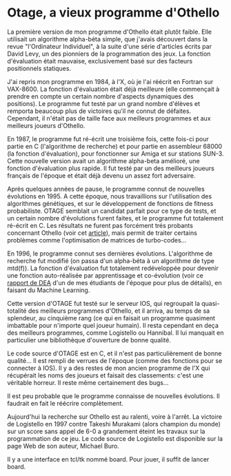 # Otage, a vieux programme d'Othello

La première version de mon programme d'Othello était plutôt faible. Elle utilisait un algorithme alpha-béta simple, que j'avais découvert dans la revue "l'Ordinateur Individuel", à la suite d'une série d'articles écrits par David Levy, un des pionniers de la programmation des jeux. La fonction d'évaluation était mauvaise, exclusivement basé sur des facteurs positionnels statiques.

J'ai repris mon programme en 1984, à l'X, où je l'ai réécrit en Fortran sur VAX-8600. La fonction d'évaluation était déjà meilleure (elle commençait à prendre en compte un certain nombre d'aspects dynamiques des positions). Le programme fut testé par un grand nombre d'élèves et remporta beaucoup plus de victoires qu'il ne connut de défaites. Cependant, il n'était pas de taille face aux meilleurs programmes et aux meilleurs joueurs d'Othello.

En 1987, le programme fut ré-écrit une troisième fois, cette fois-ci pour partie en C (l'algorithme de recherche) et pour partie en assembleur 68000 (la fonction d'évaluation), pour fonctionner sur Amiga et sur stations SUN-3. Cette nouvelle version avait un algorithme alpha-beta amélioré, une fonction d'évaluation plus rapide. Il fut testé par un des meilleurs joueurs français de l'époque et était déjà devenu un assez fort adversaire.

Après quelques années de pause, le programme connut de nouvelles évolutions en 1995. A cette époque, nous travaillions sur l'utilisation des algorithmes génétiques, et sur le développement de fonctions de fitness probabiliste. OTAGE semblait un candidat parfait pour ce type de tests, et un certain nombre d'évolutions furent faites, et le programme fut totalement ré-écrit en C. Les résultats ne furent pas forcément trés probants concernant Othello (voir cet [article](http://www.alliot.fr/papers/ea95.pdf)), mais permit de traiter certains problèmes comme l'optimisation de matrices de turbo-codes...

En 1996, le programme connut ses dernières évolutions. L'algorithme de recherche fut modifié (on passa d'un alpha-béta à un algorithme de type mtd(f)). La fonction d'évaluation fut totalement redéveloppée pour devenir une fonction auto-réalisée par apprentissage et co-évolution (voir ce [rapport de DEA](http://www.alliot.fr/papers/fiorio.pdf) d'un de mes étudiants de l'époque pour plus de détails), en faisant du Machine Learning.

Cette version d'OTAGE fut testé sur le serveur IOS, qui regroupait la quasi-totalité des meilleurs programmes d'Othello, et il arriva, au temps de sa splendeur, au cinquième rang (ce qui en faisait un programme quasiment imbattable pour n'importe quel joueur humain). Il resta cependant en deça des meilleurs programmes, comme Logistello ou Hannibal. Il lui manquait en particulier une bibliothèque d'ouverture de bonne qualité.

Le code source d'OTAGE est en C, et il n'est pas particulièrement de bonne qualité... Il est rempli de verrues de l'époque (comme des fonctions pour se connecter à IOS). Il y a des restes de mon ancien programme de l'X qui récupérait les noms des joueurs et faisait des classements: c'est une véritable horreur. Il reste même certainement des bugs...


Il est peu probable que le programme connaisse de nouvelles évolutions. Il faudrait en fait le réécrire complètement.

Aujourd'hui la recherche sur Othello est au ralenti, voire à l'arrêt. La victoire de Logistello en 1997 contre Takeshi Murakami (alors champion du monde) sur un score sans appel de 6-0 a grandement éteint les travaux sur la programmation de ce jeu. Le code source de Logistello est disponible sur la page Web de son auteur, Michael Buro. 

Il y a une interface en tcl/tk nommé board. Pour jouer, il suffit de lancer board.
